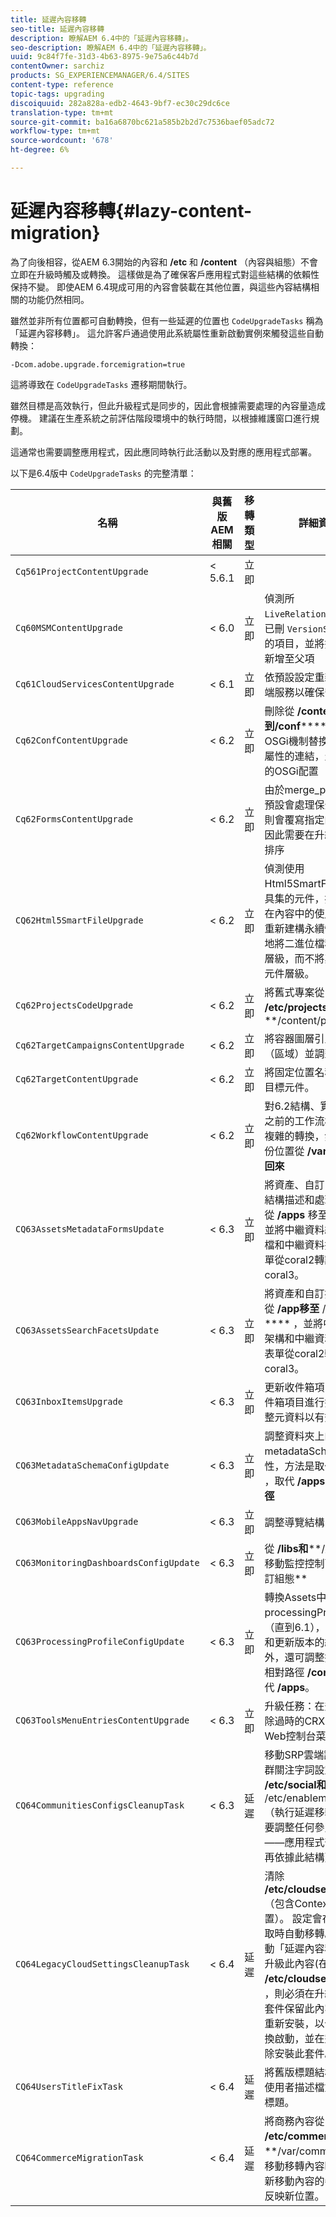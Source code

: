 ```yaml
---
title: 延遲內容移轉
seo-title: 延遲內容移轉
description: 瞭解AEM 6.4中的「延遲內容移轉」。
seo-description: 瞭解AEM 6.4中的「延遲內容移轉」。
uuid: 9c84f7fe-31d3-4b63-8975-9e75a6c44b7d
contentOwner: sarchiz
products: SG_EXPERIENCEMANAGER/6.4/SITES
content-type: reference
topic-tags: upgrading
discoiquuid: 282a828a-edb2-4643-9bf7-ec30c29dc6ce
translation-type: tm+mt
source-git-commit: ba16a6870bc621a585b2b2d7c7536baef05adc72
workflow-type: tm+mt
source-wordcount: '678'
ht-degree: 6%

---
```



# 延遲內容移轉{#lazy-content-migration}

為了向後相容，從AEM 6.3開始的內容和 **/etc** 和 **/content** （內容與組態）不會立即在升級時觸及或轉換。 這樣做是為了確保客戶應用程式對這些結構的依賴性保持不變。 即使AEM 6.4現成可用的內容會裝載在其他位置，與這些內容結構相關的功能仍然相同。

雖然並非所有位置都可自動轉換，但有一些延遲的位置也 `CodeUpgradeTasks` 稱為「延遲內容移轉」。 這允許客戶通過使用此系統屬性重新啟動實例來觸發這些自動轉換：

```shell
-Dcom.adobe.upgrade.forcemigration=true
```

這將導致在 `CodeUpgradeTasks` 遷移期間執行。

雖然目標是高效執行，但此升級程式是同步的，因此會根據需要處理的內容量造成停機。 建議在生產系統之前評估階段環境中的執行時間，以根據維護窗口進行規劃。

這通常也需要調整應用程式，因此應同時執行此活動以及對應的應用程式部署。

以下是6.4版中 `CodeUpgradeTasks` 的完整清單：

| **名稱** | **與舊版AEM相關** | **移轉類型** | **詳細資料** |
|---|---|---|---|
| `Cq561ProjectContentUpgrade` | &lt; 5.6.1 | 立即 |  |
| `Cq60MSMContentUpgrade` | &lt; 6.0 | 立即 | 偵測所 `LiveRelationShips` 有已刪 `VersionStorage` 除的項目，並將排除屬性新增至父項 |
| `Cq61CloudServicesContentUpgrade` | &lt; 6.1 | 立即 | 依預設設定重新架構雲端服務以確保安全 |
| `Cq62ConfContentUpgrade` | &lt; 6.2 | 立即 | 刪除從 **/content到/conf****** （由OSGi機制替換）的基於屬性的連結，生成相應的OSGi配置 |
| `Cq62FormsContentUpgrade` | &lt; 6.2 | 立即 | 由於merge_preserve依預設會處理保全拒絕規則會覆寫指定的權限，因此需要在升級時重新排序 |
| `CQ62Html5SmartFileUpgrade` | &lt; 6.2 | 立即 | 偵測使用Html5SmartFile介面工具集的元件，搜尋元件在內容中的使用實例並重新建構永續性，有效地將二進位檔移至下一層級，而不將其儲存在元件層級。 |
| `Cq62ProjectsCodeUpgrade` | &lt; 6.2 | 立即 | 將舊式專案從 **/etc/projects移至****/content/projects** |
| `Cq62TargetCampaignsContentUpgrade` | &lt; 6.2 | 立即 | 將容器圖層引入階層（區域）並調整參照。 |
| `Cq62TargetContentUpgrade` | &lt; 6.2 | 立即 | 將固定位置名稱設定為目標元件。 |
| `Cq62WorkflowContentUpgrade` | &lt; 6.2 | 立即 | 對6.2結構、實例、通知之前的工作流模型進行複雜的轉換，然後從備份位置從 **/var/備份合併回來** |
| `CQ63AssetsMetadataFormsUpdate` | &lt; 6.3 | 立即 | 將資產、自訂中繼資料結構描述和處理描述檔從 **/apps** 移至 **/conf** ，並將中繼資料結構描述檔和中繼資料描述檔表單從coral2轉譯至coral3。 |
| `CQ63AssetsSearchFacetsUpdate` | &lt; 6.3 | 立即 | 將資產和自訂搜尋Facet從 **/app移至** /conf **** ，並將中繼資料架構和中繼資料描述檔表單從coral2轉換為coral3。 |
| `CQ63InboxItemsUpgrade` | &lt; 6.3 | 立即 | 更新收件箱項目以對收件箱項目進行排序（調整元資料以有效排序） |
| `CQ63MetadataSchemaConfigUpdate` | &lt; 6.3 | 立即 | 調整資料夾上的metadataSchema屬性，方法是取代 **/conf** ，取代 **/apps的相對路徑** |
| `CQ63MobileAppsNavUpgrade` | &lt; 6.3 | 立即 | 調整導覽結構 |
| `CQ63MonitoringDashboardsConfigUpdate` | &lt; 6.3 | 立即 | 從 **/libs和****/應用程式移動監控控制面板的自訂組態** |
| `CQ63ProcessingProfileConfigUpdate` | &lt; 6.3 | 立即 | 轉換Assets中的processingProfile屬性（直到6.1），以符合6.3和更新版本的結構。 此外，還可調整描述檔的相對路徑 **/conf** ，以取代 **/apps**。 |
| `CQ63ToolsMenuEntriesContentUpgrade` | &lt; 6.3 | 立即 | 升級任務：在升級時刪除過時的CRXDE Lite和Web控制台菜單項。 |
| `CQ64CommunitiesConfigsCleanupTask` | &lt; 6.3 | 延遲 | 移動SRP雲端設定、社群關注字詞設定、清除 **/etc/social和** /etc/enablement **** （執行延遲移轉時，需要調整任何參照和資料——應用程式部分不應再依據此結構）。 |
| `CQ64LegacyCloudSettingsCleanupTask` | &lt; 6.4 | 延遲 | 清除 **/etc/cloudsettings** （包含ContextHub配置）。 設定會在第一次存取時自動移轉。 如果啟動「延遲內容移轉」並升級此內容(在 **/etc/cloudsettings中)** ，則必須在升級前透過套件保留此內容，然後重新安裝，以便隱含轉換啟動，並在完成後解除安裝此套件。 |
| `CQ64UsersTitleFixTask` | &lt; 6.4 | 延遲 | 將舊版標題結構調整為使用者描述檔節點中的標題。 |
| `CQ64CommerceMigrationTask` | &lt; 6.4 | 延遲 | 將商務內容從 **/etc/commerce移轉至****/var/commerce**。 移動移轉內容時，會更新移動內容的參考，以反映新位置。 |
